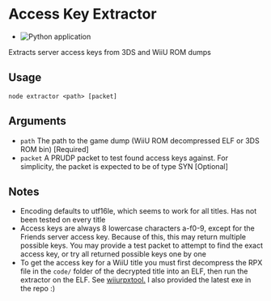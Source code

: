 # Access Key Extractor

* ![Python application](https://github.com/Lord-Giganticus/access-key-extractor/workflows/Python%20application/badge.svg)

Extracts server access keys from 3DS and WiiU ROM dumps

## Usage

`node extractor <path> [packet]`

## Arguments

- `path` The path to the game dump (WiiU ROM decompressed ELF or 3DS ROM bin) [Required]
- `packet` A PRUDP packet to test found access keys against. For simplicity, the packet is expected to be of type SYN [Optional]

## Notes

- Encoding defaults to utf16le, which seems to work for all titles. Has not been tested on every title
- Access keys are always 8 lowercase characters a-f0-9, except for the Friends server access key. Because of this, this may return multiple possible keys. You may provide a test packet to attempt to find the exact access key, or try all returned possible keys one by one
- To get the access key for a WiiU title you must first decompress the RPX file in the `code/` folder of the decrypted title into an ELF, then run the extractor on the ELF. See [wiiurpxtool.](https://github.com/0CBH0/wiiurpxtool) I also provided the latest exe in the repo :)
